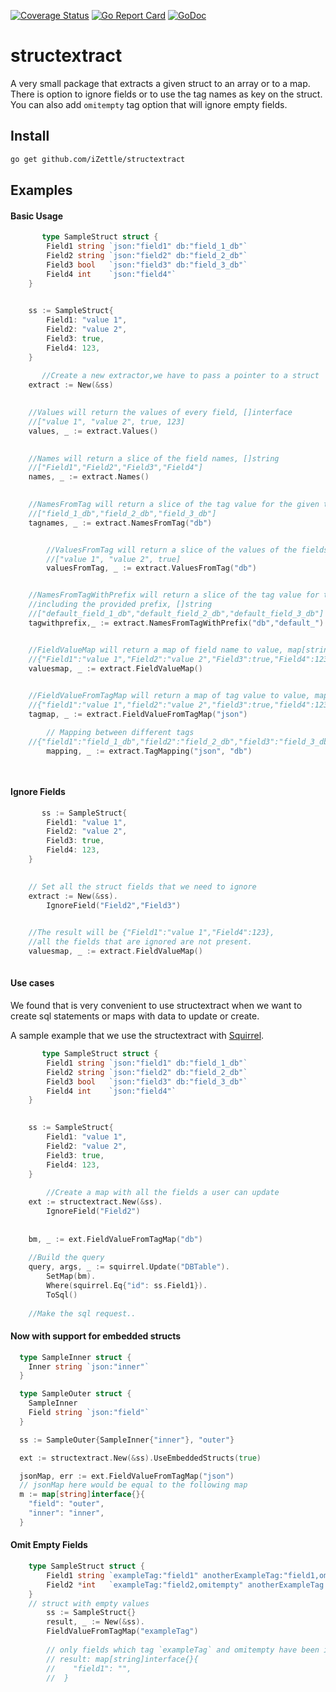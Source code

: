 [![Coverage Status](https://coveralls.io/repos/github/iZettle/structextract/badge.svg?branch=master)](https://coveralls.io/github/iZettle/structextract?branch=master)
[![Go Report Card](https://goreportcard.com/badge/github.com/iZettle/structextract)](https://goreportcard.com/report/github.com/iZettle/structextract)
[![GoDoc](https://godoc.org/github.com/iZettle/structextract?status.svg)](https://godoc.org/github.com/iZettle/structextract)

# structextract
A very small package that extracts a given struct to an array or to a map.
There is option to ignore fields or to use the tag names as key on the struct.
You can also add `omitempty` tag option that will ignore empty fields.
## Install

```bash
go get github.com/iZettle/structextract
```

## Examples 

#### Basic Usage
```go
       type SampleStruct struct {
		Field1 string `json:"field1" db:"field_1_db"`
		Field2 string `json:"field2" db:"field_2_db"`
		Field3 bool   `json:"field3" db:"field_3_db"`
		Field4 int    `json:"field4"`
	}
	

	ss := SampleStruct{
		Field1: "value 1",
		Field2: "value 2",
		Field3: true,
		Field4: 123,
	}
	
       //Create a new extractor,we have to pass a pointer to a struct
	extract := New(&ss)
	

	//Values will return the values of every field, []interface
	//["value 1", "value 2", true, 123]
	values, _ := extract.Values()
	

	//Names will return a slice of the field names, []string
	//["Field1","Field2","Field3","Field4"]
	names, _ := extract.Names()
	

	//NamesFromTag will return a slice of the tag value for the given tag, []string
	//["field_1_db","field_2_db","field_3_db"]
	tagnames, _ := extract.NamesFromTag("db")


        //ValuesFromTag will return a slice of the values of the fields with the give tag
        //["value 1", "value 2", true]
        valuesFromTag, _ := extract.ValuesFromTag("db")


	//NamesFromTagWithPrefix will return a slice of the tag value for the given tag
	//including the provided prefix, []string
	//["default_field_1_db","default_field_2_db","default_field_3_db"]
	tagwithprefix,_ := extract.NamesFromTagWithPrefix("db","default_")


	//FieldValueMap will return a map of field name to value, map[string]interface{}
	//{"Field1":"value 1","Field2":"value 2","Field3":true,"Field4":123}
	valuesmap, _ := extract.FieldValueMap()
	

	//FieldValueFromTagMap will return a map of tag value to value, map[string]interface{}
	//{"field1":"value 1","field2":"value 2","field3":true,"field4":123}
	tagmap, _ := extract.FieldValueFromTagMap("json")

        // Mapping between different tags
	//{"field1":"field_1_db","field2":"field_2_db","field3":"field_3_db"}
        mapping, _ := extract.TagMapping("json", "db")

	
```
#### Ignore Fields
```go
       ss := SampleStruct{
		Field1: "value 1",
		Field2: "value 2",
		Field3: true,
		Field4: 123,
	}
	

	// Set all the struct fields that we need to ignore
	extract := New(&ss).
		IgnoreField("Field2","Field3")

	
	//The result will be {"Field1":"value 1","Field4":123},
	//all the fields that are ignored are not present.
	valuesmap, _ := extract.FieldValueMap()
	
```

#### Use cases

We found that is very convenient to use structextract when we want to create sql statements 
or maps with data to update or create.

A sample example that we use the structextract with [Squirrel](https://github.com/Masterminds/squirrel).

```go
       type SampleStruct struct {
		Field1 string `json:"field1" db:"field_1_db"`
		Field2 string `json:"field2" db:"field_2_db"`
		Field3 bool   `json:"field3" db:"field_3_db"`
		Field4 int    `json:"field4"`
	}
	

	ss := SampleStruct{
		Field1: "value 1",
		Field2: "value 2",
		Field3: true,
		Field4: 123,
	}        
        
        //Create a map with all the fields a user can update 
	ext := structextract.New(&ss).
		IgnoreField("Field2")
		
    
	bm, _ := ext.FieldValueFromTagMap("db")
	
	//Build the query
	query, args, _ := squirrel.Update("DBTable").
		SetMap(bm).
		Where(squirrel.Eq{"id": ss.Field1}).
		ToSql()
		
	//Make the sql request..	
```

#### Now with support for embedded structs
```go
  type SampleInner struct {
    Inner string `json:"inner"`
  }

  type SampleOuter struct {
    SampleInner
    Field string `json:"field"`
  }

  ss := SampleOuter{SampleInner{"inner"}, "outer"}

  ext := structextract.New(&ss).UseEmbeddedStructs(true)

  jsonMap, err := ext.FieldValueFromTagMap("json")
  // jsonMap here would be equal to the following map
  m := map[string]interface{}{
    "field": "outer",
    "inner": "inner",
  }
```

#### Omit Empty Fields
```go
    type SampleStruct struct {
		Field1 string `exampleTag:"field1" anotherExampleTag:"field1,omitempty"`
		Field2 *int   `exampleTag:"field2,omitempty" anotherExampleTag:"field_2"`
	}
	// struct with empty values
        ss := SampleStruct{}
        result, _ := New(&ss).
		FieldValueFromTagMap("exampleTag")
	
        // only fields which tag `exampleTag` and omitempty have been ignored
        // result: map[string]interface{}{
        //    "field1": "",
        //  }
	
```

